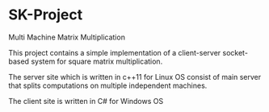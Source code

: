 # SK-Project
Multi Machine Matrix Multiplication

This project contains a simple implementation of a client-server socket-based system for square matrix multiplication.

The server site which is written in c++11 for Linux OS consist of main server that splits computations on multiple independent machines.

The client site is written in C# for Windows OS
